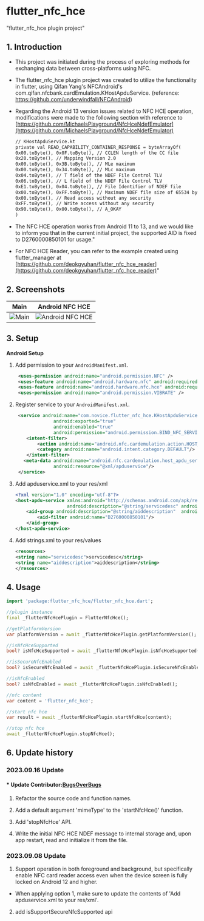 # flutter_nfc_hce

"flutter_nfc_hce plugin project"

## 1. Introduction

* This project was initiated during the process of exploring methods for exchanging data
between cross-platforms using NFC. 


* The flutter_nfc_hce plugin project was created to utilize the functionality in flutter, 
using Qifan Yang's NFCAndroid's com.qifan.nfcbank.cardEmulation.KHostApduService.
(reference: https://github.com/underwindfall/NFCAndroid) 


* Regarding the Android 13 version issues related to NFC HCE operation, 
modifications were made to the following section with reference to
[https://github.com/MichaelsPlayground/NfcHceNdefEmulator](https://github.com/MichaelsPlayground/NfcHceNdefEmulator)

    ````xml
    // KHostApduService.kt
    private val READ_CAPABILITY_CONTAINER_RESPONSE = byteArrayOf(
    0x00.toByte(), 0x0F.toByte(), // CCLEN length of the CC file
    0x20.toByte(), // Mapping Version 2.0
    0x00.toByte(), 0x3B.toByte(), // MLe maximum
    0x00.toByte(), 0x34.toByte(), // MLc maximum
    0x04.toByte(), // T field of the NDEF File Control TLV
    0x06.toByte(), // L field of the NDEF File Control TLV
    0xE1.toByte(), 0x04.toByte(), // File Identifier of NDEF file
    0x00.toByte(), 0xFF.toByte(), // Maximum NDEF file size of 65534 bytes
    0x00.toByte(), // Read access without any security
    0xFF.toByte(), // Write access without any security
    0x90.toByte(), 0x00.toByte(), // A_OKAY
    )
    ````


* The NFC HCE operation works from Android 11 to 13, and we would like to inform you that in the current initial project,
the supported AID is fixed to D2760000850101 for usage."


* For NFC HCE Reader, you can refer to the example created using flutter_manager at
[https://github.com/deokgyuhan/flutter_nfc_hce_reader](https://github.com/deokgyuhan/flutter_nfc_hce_reader)"

## 2. Screenshots


| Main                               | Android NFC HCE                                  |
|------------------------------------|--------------------------------------------------|
| ![Main](screenshots/Main_View.png) | ![Android NFC HCE](screenshots/NFC_HCE_View.png) |

## 3. Setup
**Android Setup**

1) Add permission to your `AndroidManifest.xml`.
   ````xml
    <uses-permission android:name="android.permission.NFC" />
    <uses-feature android:name="android.hardware.nfc" android:required="true" />
    <uses-feature android:name="android.hardware.nfc.hce" android:required="true" />
    <uses-permission android:name="android.permission.VIBRATE" />
   ````

2) Register service to your `AndroidManifest.xml`.
   ````xml
    <service android:name="com.novice.flutter_nfc_hce.KHostApduService"
                 android:exported="true"
                 android:enabled="true"
                 android:permission="android.permission.BIND_NFC_SERVICE">
       <intent-filter>
           <action android:name="android.nfc.cardemulation.action.HOST_APDU_SERVICE"/>
           <category android:name="android.intent.category.DEFAULT"/>
       </intent-filter>
      <meta-data android:name="android.nfc.cardemulation.host_apdu_service"
                 android:resource="@xml/apduservice"/>
    </service>
   ````

3) Add apduservice.xml to your res/xml
    ````xml
    <?xml version="1.0" encoding="utf-8"?>
    <host-apdu-service xmlns:android="http://schemas.android.com/apk/res/android"
                       android:description="@string/servicedesc" android:requireDeviceScreenOn="false" android:requireDeviceUnlock="false">
        <aid-group android:description="@string/aiddescription"  android:category="other" >
            <aid-filter android:name="D2760000850101"/>
        </aid-group>
    </host-apdu-service>
    ````

4) Add strings.xml to your res/values
    ````xml
    <resources>
    <string name="servicedesc">servicedesc</string>
    <string name="aiddescription">aiddescription</string>
    </resources>
    ````  

## 4. Usage
```dart
import 'package:flutter_nfc_hce/flutter_nfc_hce.dart';

//plugin instance 
final _flutterNfcHcePlugin = FlutterNfcHce();

//getPlatformVersion
var platformVersion = await _flutterNfcHcePlugin.getPlatformVersion();

//isNfcHceSupported
bool? isNfcHceSupported = await _flutterNfcHcePlugin.isNfcHceSupported();

//isSecureNfcEnabled
bool? isSecureNfcEnabled = await _flutterNfcHcePlugin.isSecureNfcEnabled();

//isNfcEnabled 
bool? isNfcEnabled = await _flutterNfcHcePlugin.isNfcEnabled();

//nfc content
var content = 'flutter_nfc_hce';

//start nfc hce 
var result = await _flutterNfcHcePlugin.startNfcHce(content);

//stop nfc hce 
await _flutterNfcHcePlugin.stopNfcHce();
```

## 6. Update history

### 2023.09.16 Update
#### * Update Contributor:[BugsOverBugs](https://github.com/BugsOverBugs)

1. Refactor the source code and function names.


2. Add a default argument 'mimeType' to the 'startNfcHce()' function.


3. Add 'stopNfcHce' API.


4. Write the initial NFC HCE NDEF message to internal storage and, upon app restart, read and initialize it from the file.


### 2023.09.08 Update
1. Support operation in both foreground and background, 
   but specifically enable NFC card reader access even when the device screen is fully locked on Android 12 and higher.

  * When applying option 1, make sure to update the contents of 'Add apduservice.xml to your res/xml'. 
  
2. add isSupportSecureNfcSupported api

